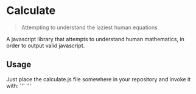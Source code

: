 # Calculate
>Attempting to understand the laziest human equations

A javascript library that attempts to understand human mathematics, in order to output valid javascript.

## Usage
Just place the calculate.js file somewhere in your repository and invoke it with:
''' <script src="<PATH TO>/calculate.js"></script>'''

